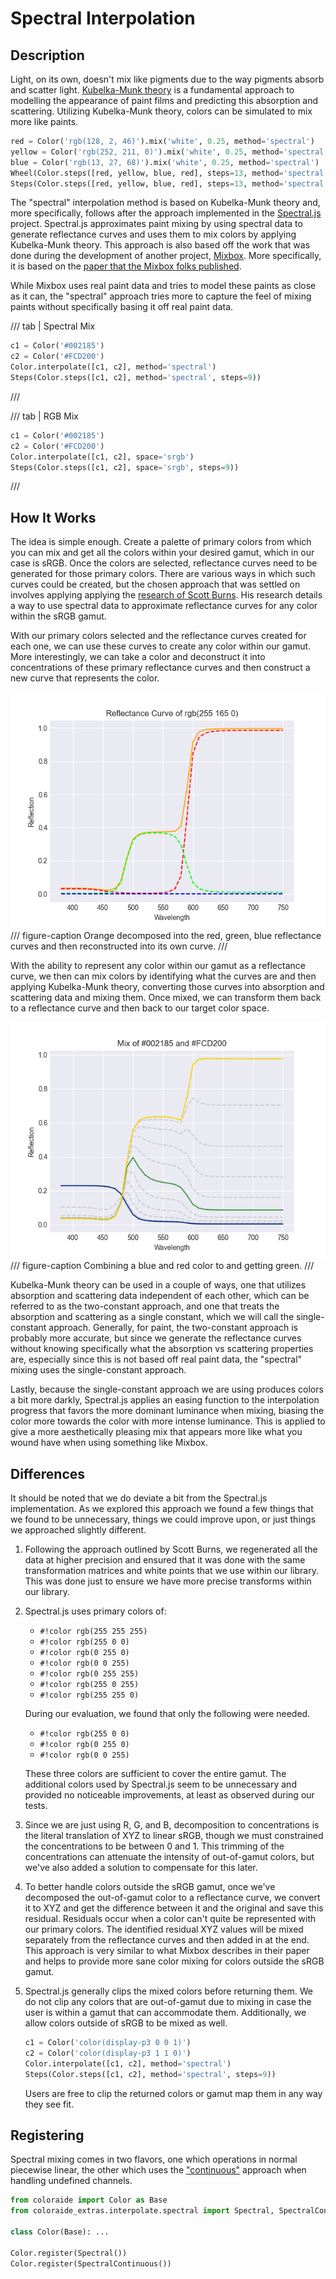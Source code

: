 # Spectral Interpolation

## Description

Light, on its own, doesn't mix like pigments due to the way pigments absorb and scatter light. [Kubelka-Munk theory](
https://en.wikipedia.org/wiki/Kubelka%E2%80%93Munk_theory) is a fundamental approach to modelling the appearance of
paint films and predicting this absorption and scattering. Utilizing Kubelka-Munk theory, colors can be simulated to
mix more like paints.

```py play
red = Color('rgb(128, 2, 46)').mix('white', 0.25, method='spectral')
yellow = Color('rgb(252, 211, 0)').mix('white', 0.25, method='spectral')
blue = Color('rgb(13, 27, 68)').mix('white', 0.25, method='spectral')
Wheel(Color.steps([red, yellow, blue, red], steps=13, method='spectral', out_space='srgb')[:-1])
Steps(Color.steps([red, yellow, blue, red], steps=13, method='spectral', out_space='srgb')[:-1])
```

The "spectral" interpolation method is based on Kubelka-Munk theory and, more specifically, follows after the approach
implemented in the [Spectral.js](https://github.com/rvanwijnen/spectral.js) project. Spectral.js approximates paint
mixing by using spectral data to generate reflectance curves and uses them to mix colors by applying Kubelka-Munk theory.
This approach is also based off the work that was done during the development of another project, [Mixbox](
https://github.com/scrtwpns/mixbox). More specifically, it is based on the [paper that the Mixbox folks published](
https://scrtwpns.com/mixbox.pdf).


While Mixbox uses real paint data and tries to model these paints as close as it can, the "spectral" approach tries more
to capture the feel of mixing paints without specifically basing it off real paint data.

/// tab | Spectral Mix

```py play
c1 = Color('#002185')
c2 = Color('#FCD200')
Color.interpolate([c1, c2], method='spectral')
Steps(Color.steps([c1, c2], method='spectral', steps=9))
```
///

/// tab | RGB Mix
```py play
c1 = Color('#002185')
c2 = Color('#FCD200')
Color.interpolate([c1, c2], space='srgb')
Steps(Color.steps([c1, c2], space='srgb', steps=9))
```
///

## How It Works

The idea is simple enough. Create a palette of primary colors from which you can mix and get all the colors within your
desired gamut, which in our case is sRGB. Once the colors are selected, reflectance curves need to be generated for
those primary colors. There are various ways in which such curves could be created, but the chosen approach that was
settled on involves applying applying the [research of Scott Burns](http://scottburns.us/reflectance-curves-from-srgb-10/).
His research details a way to use spectral data to approximate reflectance curves for any color within the sRGB gamut.

With our primary colors selected and the reflectance curves created for each one, we can use these curves to create any
color within our gamut. More interestingly, we can take a color and deconstruct it into concentrations of these primary
reflectance curves and then construct a new curve that represents the color.

![Decomposition of Color Reflectance Concentrations](../images/reflect-orange.png)
/// figure-caption
Orange decomposed into the red, green, blue reflectance curves and then reconstructed into its own curve.
///

With the ability to represent any color within our gamut as a reflectance curve, we then can mix colors by identifying
what the curves are and then applying Kubelka-Munk theory, converting those curves into absorption and scattering data
and mixing them. Once mixed, we can transform them back to a reflectance curve and then back to our target color space.

![Reflectance Mix](../images/reflect-mix.png)
/// figure-caption
Combining a blue and red color to and getting green.
///

Kubelka-Munk theory can be used in a couple of ways, one that utilizes absorption and scattering data independent of
each other, which can be referred to as the two-constant approach, and one that treats the absorption and scattering
as a single constant, which we will call the single-constant approach. Generally, for paint, the two-constant approach
is probably more accurate, but since we generate the reflectance curves without knowing specifically what the absorption
vs scattering properties are, especially since this is not based off real paint data, the "spectral" mixing uses the
single-constant approach.

Lastly, because the single-constant approach we are using produces colors a bit more darkly, Spectral.js applies an
easing function to the interpolation progress that favors the more dominant luminance when mixing, biasing the color
more towards the color with more intense luminance. This is applied to give a more aesthetically pleasing mix that
appears more like what you wound have when using something like Mixbox.

## Differences

It should be noted that we do deviate a bit from the Spectral.js implementation. As we explored this approach we found
a few things that we found to be unnecessary, things we could improve upon, or just things we approached slightly
different.

1.  Following the approach outlined by Scott Burns, we regenerated all the data at higher precision and ensured that it
    was done with the same transformation matrices and white points that we use within our library. This was done just
    to ensure we have more precise transforms within our library.

2.  Spectral.js uses primary colors of:

	- `#!color rgb(255 255 255)`
	- `#!color rgb(255 0 0)`
	- `#!color rgb(0 255 0)`
	- `#!color rgb(0 0 255)`
	- `#!color rgb(0 255 255)`
	- `#!color rgb(255 0 255)`
	- `#!color rgb(255 255 0)`

	During our evaluation, we found that only the following were needed.

	- `#!color rgb(255 0 0)`
	- `#!color rgb(0 255 0)`
	- `#!color rgb(0 0 255)`

	These three colors are sufficient to cover the entire gamut. The additional colors used by Spectral.js seem to be
	unnecessary and provided no noticeable improvements, at least as observed during our tests.

3.  Since we are just using R, G, and B, decomposition to concentrations is the literal translation of XYZ to linear
    sRGB, though we must constrained the concentrations to be between 0 and 1. This trimming of the concentrations can
    attenuate the intensity of out-of-gamut colors, but we've also added a solution to compensate for this later.

4.  To better handle colors outside the sRGB gamut, once we've decomposed the out-of-gamut color to a reflectance curve,
	we convert it to XYZ and get the difference between it and the original and save this residual. Residuals occur when
	a color can't quite be represented with our primary colors. The identified residual XYZ values will be mixed
	separately from the reflectance curves and then added in at the end. This approach is very similar to what Mixbox
	describes in their paper and helps to provide more sane color mixing for colors outside the sRGB gamut.

5.  Spectral.js generally clips the mixed colors before returning them. We do not clip any colors that are out-of-gamut
	due to mixing in case the user is within a gamut that can accommodate them. Additionally, we allow colors outside of
    sRGB to be mixed as well.

    ```py play
	c1 = Color('color(display-p3 0 0 1)')
	c2 = Color('color(display-p3 1 1 0)')
	Color.interpolate([c1, c2], method='spectral')
	Steps(Color.steps([c1, c2], method='spectral', steps=9))
	```

	Users are free to clip the returned colors or gamut map them in any way they see fit.

## Registering

Spectral mixing comes in two flavors, one which operations in normal piecewise linear, the other which uses the
["continuous"](https://facelessuser.github.io/coloraide/interpolation/#continuous-interpolation) approach when handling
undefined channels.

```py
from coloraide import Color as Base
from coloraide_extras.interpolate.spectral import Spectral, SpectralContinuous

class Color(Base): ...

Color.register(Spectral())
Color.register(SpectralContinuous())
```